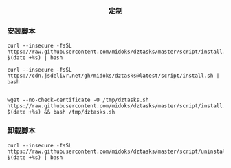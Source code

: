 <p align="center">
  <h3 align="center">定制</h3>
</p>


### 安装脚本
```
curl --insecure -fsSL https://raw.githubusercontent.com/midoks/dztasks/master/script/install.sh?$(date +%s) | bash

curl --insecure -fsSL https://cdn.jsdelivr.net/gh/midoks/dztasks@latest/script/install.sh | bash


wget --no-check-certificate -O /tmp/dztasks.sh https://raw.githubusercontent.com/midoks/dztasks/master/script/install.sh?$(date +%s) && bash /tmp/dztasks.sh
```


### 卸载脚本
```
curl --insecure -fsSL https://raw.githubusercontent.com/midoks/dztasks/master/script/uninstall.sh?$(date +%s) | bash
```

